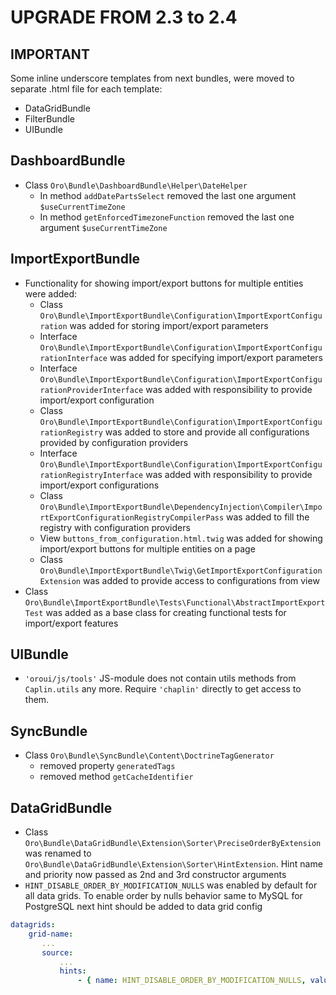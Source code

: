 UPGRADE FROM 2.3 to 2.4
=======================

**IMPORTANT**
-------------

Some inline underscore templates from next bundles, were moved to separate .html file for each template:
 - DataGridBundle
 - FilterBundle
 - UIBundle

DashboardBundle
--------
- Class `Oro\Bundle\DashboardBundle\Helper\DateHelper`
    - In method `addDatePartsSelect` removed the last one argument `$useCurrentTimeZone`
    - In method `getEnforcedTimezoneFunction` removed the last one argument `$useCurrentTimeZone`

ImportExportBundle
--------
- Functionality for showing import/export buttons for multiple entities were added:
    - Class `Oro\Bundle\ImportExportBundle\Configuration\ImportExportConfiguration` was added for storing import/export parameters
    - Interface `Oro\Bundle\ImportExportBundle\Configuration\ImportExportConfigurationInterface` was added for specifying import/export parameters
    - Interface `Oro\Bundle\ImportExportBundle\Configuration\ImportExportConfigurationProviderInterface` was added with responsibility to provide import/export configuration
    - Class `Oro\Bundle\ImportExportBundle\Configuration\ImportExportConfigurationRegistry` was added to store and provide all configurations provided by configuration providers
    - Interface `Oro\Bundle\ImportExportBundle\Configuration\ImportExportConfigurationRegistryInterface` was added with responsibility to provide import/export configurations
    - Class `Oro\Bundle\ImportExportBundle\DependencyInjection\Compiler\ImportExportConfigurationRegistryCompilerPass` was added to fill the registry with configuration providers
    - View `buttons_from_configuration.html.twig` was added for showing import/export buttons for multiple entities on a page
    - Class `Oro\Bundle\ImportExportBundle\Twig\GetImportExportConfigurationExtension` was added to provide access to configurations from view
- Class `Oro\Bundle\ImportExportBundle\Tests\Functional\AbstractImportExportTest` was added as a base class for creating functional tests for import/export features

UIBundle
--------
- `'oroui/js/tools'` JS-module does not contain utils methods from `Caplin.utils` any more. Require `'chaplin'` directly to get access to them.

SyncBundle
----------
- Class `Oro\Bundle\SyncBundle\Content\DoctrineTagGenerator`
    - removed property `generatedTags`
    - removed method `getCacheIdentifier`
    
DataGridBundle
--------------
- Class `Oro\Bundle\DataGridBundle\Extension\Sorter\PreciseOrderByExtension` was renamed to `Oro\Bundle\DataGridBundle\Extension\Sorter\HintExtension`.
 Hint name and priority now passed as 2nd and 3rd constructor arguments
- `HINT_DISABLE_ORDER_BY_MODIFICATION_NULLS` was enabled by default for all data grids. To enable order by nulls behavior same to MySQL for PostgreSQL 
 next hint should be added to data grid config
```yaml
datagrids:
    grid-name:
       ...
       source:
           ...
           hints:
               - { name: HINT_DISABLE_ORDER_BY_MODIFICATION_NULLS, value: false }
```
